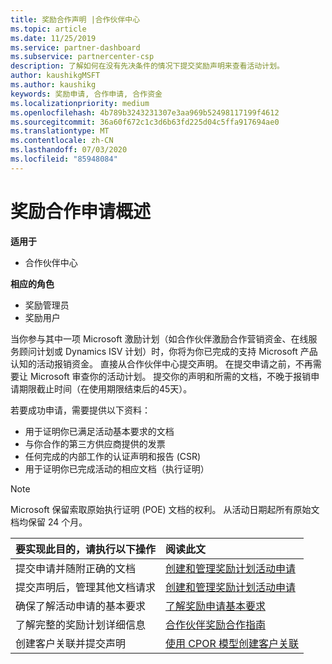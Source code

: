 ```yaml
---
title: 奖励合作声明 |合作伙伴中心
ms.topic: article
ms.date: 11/25/2019
ms.service: partner-dashboard
ms.subservice: partnercenter-csp
description: 了解如何在没有先决条件的情况下提交奖励声明来查看活动计划。
author: kaushikgMSFT
ms.author: kaushikg
keywords: 奖励申请, 合作申请, 合作资金
ms.localizationpriority: medium
ms.openlocfilehash: 4b789b3243231307e3aa969b52498117199f4612
ms.sourcegitcommit: 36a60f672c1c3d6b63fd225d04c5ffa917694ae0
ms.translationtype: MT
ms.contentlocale: zh-CN
ms.lasthandoff: 07/03/2020
ms.locfileid: "85948084"
---
```

# <a name="incentives-co-op-claims-overview"></a>奖励合作申请概述

**适用于**

- 合作伙伴中心

**相应的角色**

- 奖励管理员
- 奖励用户

当你参与其中一项 Microsoft 激励计划（如合作伙伴激励合作营销资金、在线服务顾问计划或 Dynamics ISV 计划）时，你将为你已完成的支持 Microsoft 产品认知的活动报销资金。 直接从合作伙伴中心提交声明。 在提交申请之前，不再需要让 Microsoft 审查你的活动计划。 提交你的声明和所需的文档，不晚于报销申请期限截止时间（在使用期限结束后的45天）。

若要成功申请，需要提供以下资料：

- 用于证明你已满足活动基本要求的文档
- 与你合作的第三方供应商提供的发票
- 任何完成的内部工作的认证声明和报告 (CSR)
- 用于证明你已完成活动的相应文档（执行证明） 

>[!NOTE]
>Microsoft 保留索取原始执行证明 (POE) 文档的权利。 从活动日期起所有原始文档均保留 24 个月。 

|**要实现此目的，请执行以下操作**   |**阅读此文**   |
|-----------------|:--------------------------------------|
|提交申请并随附正确的文档|[创建和管理奖励计划活动申请](create-incentives-claims.md)|
|提交声明后，管理其他文档请求|[创建和管理奖励计划活动申请](create-incentives-claims.md)  |
|确保了解活动申请的基本要求|[了解奖励申请基本要求](core-requirements.md)   |
|了解完整的奖励计划详细信息|[合作伙伴奖励合作指南](https://assets.microsoft.com/coop-guidebook.pdf)
|创建客户关联并提交声明 |[使用 CPOR 模型创建客户关联](submit-osa-claim.md)|
                                                                                 
                                   

